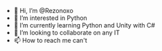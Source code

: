 - 👋 Hi, I’m @Rezonoxo
- 👀 I’m interested in Python
- 🌱 I’m currently learning Python and Unity with C#
- 💞️ I’m looking to collaborate on any IT
- 📫 How to reach me can't 

<!---
Rezonoxo/Rezonoxo is a ✨ special ✨ repository because its `README.md` (this file) appears on your GitHub profile.
You can click the Preview link to take a look at your changes.
--->
